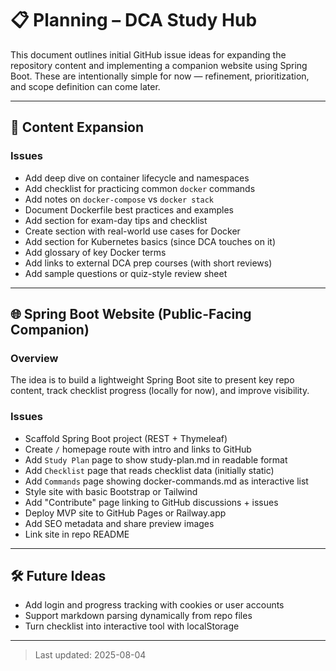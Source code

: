 # 📋 Planning – DCA Study Hub

This document outlines initial GitHub issue ideas for expanding the repository content and implementing a companion website using Spring Boot. These are intentionally simple for now — refinement, prioritization, and scope definition can come later.

---

## 🧠 Content Expansion

### Issues

- Add deep dive on container lifecycle and namespaces
- Add checklist for practicing common `docker` commands
- Add notes on `docker-compose` vs `docker stack`
- Document Dockerfile best practices and examples
- Add section for exam-day tips and checklist
- Create section with real-world use cases for Docker
- Add section for Kubernetes basics (since DCA touches on it)
- Add glossary of key Docker terms
- Add links to external DCA prep courses (with short reviews)
- Add sample questions or quiz-style review sheet

---

## 🌐 Spring Boot Website (Public-Facing Companion)

### Overview

The idea is to build a lightweight Spring Boot site to present key repo content, track checklist progress (locally for now), and improve visibility.

### Issues

- Scaffold Spring Boot project (REST + Thymeleaf)
- Create `/` homepage route with intro and links to GitHub
- Add `Study Plan` page to show study-plan.md in readable format
- Add `Checklist` page that reads checklist data (initially static)
- Add `Commands` page showing docker-commands.md as interactive list
- Style site with basic Bootstrap or Tailwind
- Add "Contribute" page linking to GitHub discussions + issues
- Deploy MVP site to GitHub Pages or Railway.app
- Add SEO metadata and share preview images
- Link site in repo README

---

## 🛠 Future Ideas

- Add login and progress tracking with cookies or user accounts
- Support markdown parsing dynamically from repo files
- Turn checklist into interactive tool with localStorage

---

> Last updated: 2025-08-04